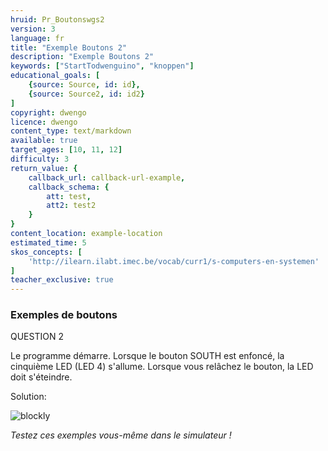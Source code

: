 ```yaml
---
hruid: Pr_Boutonswgs2
version: 3
language: fr
title: "Exemple Boutons 2"
description: "Exemple Boutons 2"
keywords: ["StartTodwenguino", "knoppen"]
educational_goals: [
    {source: Source, id: id}, 
    {source: Source2, id: id2}
]
copyright: dwengo
licence: dwengo
content_type: text/markdown
available: true
target_ages: [10, 11, 12]
difficulty: 3
return_value: {
    callback_url: callback-url-example,
    callback_schema: {
        att: test,
        att2: test2
    }
}
content_location: example-location
estimated_time: 5
skos_concepts: [
    'http://ilearn.ilabt.imec.be/vocab/curr1/s-computers-en-systemen'
]
teacher_exclusive: true
---
```


### Exemples de boutons

QUESTION 2

Le programme démarre. Lorsque le bouton SOUTH est enfoncé, la cinquième LED (LED 4) s'allume. Lorsque vous relâchez le bouton, la LED doit s'éteindre.

Solution:

![blockly](@learning-object/KNOPwgs2/fr/3)

*Testez ces exemples vous-même dans le simulateur !*